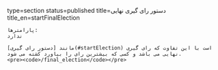 type=section
status=published
title=دستور رای گیری نهایی
title_en=startFinalElection
~~~~~~
پارامترها:
ندارد

مانند [دستور رای گیری](#startElection) است با این تفاوت که رای گیری نهایی می باشد و کسی که بیشترین رای را بیاورد کشته می شود.
<pre><code>/final_election</code></pre>